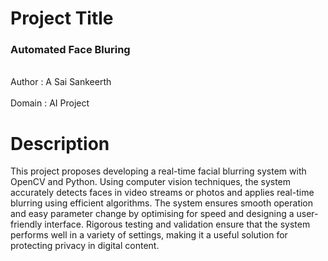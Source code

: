 
# Project Title
### Automated Face Bluring

<br>Author : A Sai Sankeerth</br>
<br>Domain : AI Project</br>

# Description
This project proposes developing a real-time facial blurring system with OpenCV and Python. Using computer vision techniques, the system accurately detects faces in video streams or photos and applies real-time blurring using efficient algorithms. The system ensures smooth operation and easy parameter change by optimising for speed and designing a user-friendly interface. Rigorous testing and validation ensure that the system performs well in a variety of settings, making it a useful solution for protecting privacy in digital content.




